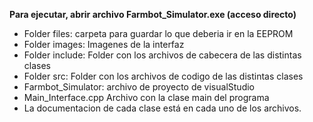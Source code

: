 **Para ejecutar, abrir archivo Farmbot_Simulator.exe (acceso directo)**

* Folder files: carpeta para guardar lo que deberia ir en la EEPROM
* Folder images: Imagenes de la interfaz
* Folder include: Folder con los archivos de cabecera de las distintas clases
* Folder src: Folder con los archivos de codigo de las distintas clases
* Farmbot_Simulator: archivo de proyecto de visualStudio
* Main_Interface.cpp Archivo con la clase main del programa
* La documentacion de cada clase está en cada uno de los archivos.
